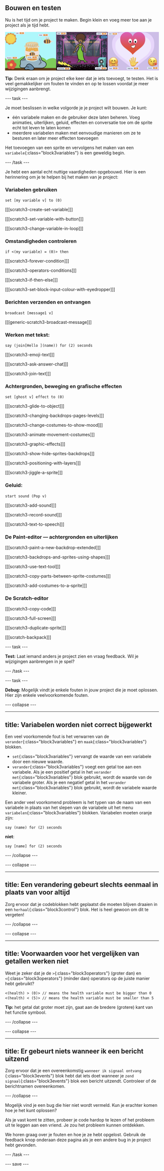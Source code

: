 ## Bouwen en testen

Nu is het tijd om je project te maken. Begin klein en voeg meer toe aan je project als je tijd hebt.

![](images/step3_image.png)

**Tip:** Denk eraan om je project elke keer dat je iets toevoegt, te testen. Het is veel gemakkelijker om fouten te vinden en op te lossen voordat je meer wijzigingen aanbrengt.

--- task ---

Je moet beslissen in welke volgorde je je project wilt bouwen. Je kunt:

+ één variabele maken en de gebruiker deze laten beheren. Voeg animaties, uiterlijken, geluid, effecten en conversatie toe om de sprite echt tot leven te laten komen
+ meerdere variabelen maken met eenvoudige manieren om ze te besturen en later meer effecten toevoegen

Het toevoegen van een sprite en vervolgens het maken van een `variabele`{:class="block3variables"} is een geweldig begin.

--- /task ---

Je hebt een aantal echt nuttige vaardigheden opgebouwd. Hier is een herinnering om je te helpen bij het maken van je project:

### Variabelen gebruiken

```blocks3
set [my variable v] to (0)
```

[[[scratch3-create-set-variable]]]

[[[scratch3-set-variable-with-button]]]

[[[scratch3-change-variable-in-loop]]]

### Omstandigheden controleren

```blocks3
if <(my variable) = (0)> then
```

[[[scratch3-forever-condition]]]

[[[scratch3-operators-conditions]]]

[[[scratch3-if-then-else]]]

[[[scratch3-set-block-input-colour-with-eyedropper]]]

### Berichten verzenden en ontvangen

```blocks3
broadcast [message1 v]
```

[[[generic-scratch3-broadcast-message]]]

### Werken met tekst:

```blocks3
say (join[Hello ](name)) for (2) seconds
```

[[[scratch3-emoji-text]]]

[[[scratch3-ask-answer-chat]]]

[[[scratch3-join-text]]]

### Achtergronden, beweging en grafische effecten

```blocks3
set [ghost v] effect to (0)
```

[[[scratch3-glide-to-object]]]

[[[scratch3-changing-backdrops-pages-levels]]]

[[[scratch3-change-costumes-to-show-mood]]]

[[[scratch3-animate-movement-costumes]]]

[[[scratch3-graphic-effects]]]

[[[scratch3-show-hide-sprites-backdrops]]]

[[[scratch3-positioning-with-layers]]]

[[[scratch3-jiggle-a-sprite]]]

### Geluid:

```blocks3
start sound (Pop v)
```

[[[scratch3-add-sound]]]

[[[scratch3-record-sound]]]

[[[scratch3-text-to-speech]]]

### De Paint-editor — achtergronden en uiterlijken

[[[scratch3-paint-a-new-backdrop-extended]]]

[[[scratch3-backdrops-and-sprites-using-shapes]]]

[[[scratch3-use-text-tool]]]

[[[scratch3-copy-parts-between-sprite-costumes]]]

[[[scratch3-add-costumes-to-a-sprite]]]

### De Scratch-editor

[[[scratch3-copy-code]]]

[[[scratch3-full-screen]]]

[[[scratch3-duplicate-sprite]]]

[[[scratch-backpack]]]


--- task ---

**Test:** Laat iemand anders je project zien en vraag feedback. Wil je wijzigingen aanbrengen in je spel?

--- /task ---

--- task ---

**Debug:** Mogelijk vindt je enkele fouten in jouw project die je moet oplossen. Hier zijn enkele veelvoorkomende fouten.


--- collapse ---

---
title: Variabelen worden niet correct bijgewerkt
---

Een veel voorkomende fout is het verwarren van de `verander`{:class="block3variables"} en `maak`{:class="block3variables"} blokken.

+ `set`{:class="block3variables"} vervangt de waarde van een variabele door een nieuwe waarde.
+ `verander`{:class="block3variables"} voegt een getal toe aan een variabele. Als je een positief getal in het `verander met`{:class="block3variables"} blok gebruikt, wordt de waarde van de variabele groter. Als je een negatief getal in het `verander met`{:class="block3variables"} blok gebruikt, wordt de variabele waarde kleiner.


Een ander veel voorkomend probleem is het typen van de naam van een variabele in plaats van het slepen van de variabele uit het menu `variabelen`{:class="block3variables"} blokken. Variabelen moeten oranje zijn:

```blocks3
say (name) for (2) seconds
```

**niet**:

```blocks3
say [name] for (2) seconds
```

--- /collapse ---

--- collapse ---

---
title: Een verandering gebeurt slechts eenmaal in plaats van voor altijd
---

Zorg ervoor dat je codeblokken hebt geplaatst die moeten blijven draaien in een `herhaal`{:class="block3control"} blok. Het is heel gewoon om dit te vergeten!

--- /collapse ---

--- collapse ---

---
title: Voorwaarden voor het vergelijken van getallen werken niet
---

Weet je zeker dat je de `>`{:class="block3operators"} (groter dan) en `<`{:class="block3operators"} (minder dan) operators op de juiste manier hebt gebruikt?

```blocks3
<(health) > (0)> // means the health variable must be bigger than 0
<(health) < (5)> // means the health variable must be smaller than 5
```

**Tip:** het getal dat groter moet zijn, gaat aan de bredere (grotere) kant van het functie symbool.

--- /collapse ---

--- collapse ---

---
title: Er gebeurt niets wanneer ik een bericht uitzend
---

Zorg ervoor dat je een overeenkomstig `wanneer ik signaal ontvang `{:class="block3events"} blok hebt dat iets doet wanneer je `zend signaal`{:class="block3events"} blok een bericht uitzendt. Controleer of de berichtnamen overeenkomen.

--- /collapse ---

Mogelijk vind je een bug die hier niet wordt vermeld. Kun je erachter komen hoe je het kunt oplossen?

Als je vast komt te zitten, probeer je code hardop te lezen of het probleem uit te leggen aan een vriend. Je zou het probleem kunnen ontdekken.

We horen graag over je fouten en hoe je ze hebt opgelost. Gebruik de feedback knop onderaan deze pagina als je een andere bug in je project hebt gevonden.

--- /task ---


--- save ---

